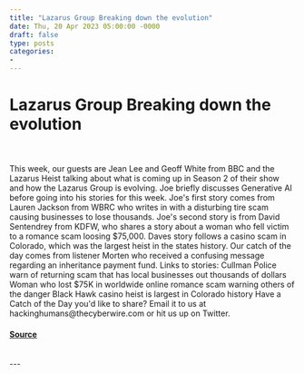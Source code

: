 ```yaml
---
title: "Lazarus Group Breaking down the evolution"
date: Thu, 20 Apr 2023 05:00:00 -0000
draft: false
type: posts
categories: 
- 
---
```

# Lazarus Group Breaking down the evolution

<br/>

<br/>
This week, our guests are Jean Lee and Geoff White from BBC and the Lazarus Heist talking about what is coming up in Season 2 of their show and how the Lazarus Group is evolving. Joe briefly discusses Generative AI before going into his stories for this week. Joe's first story comes from Lauren Jackson from WBRC who writes in with a disturbing tire scam causing businesses to lose thousands. Joe's second story is from David Sentendrey from KDFW, who shares a story about a woman who fell victim to a romance scam loosing $75,000. Daves story follows a casino scam in Colorado, which was the largest heist in the states history. Our catch of the day comes from listener Morten who received a confusing message regarding an inheritance payment fund. Links to stories: Cullman Police warn of returning scam that has local businesses out thousands of dollars Woman who lost $75K in worldwide online romance scam warning others of the danger Black Hawk casino heist is largest in Colorado history Have a Catch of the Day you'd like to share? Email it to us at hackinghumans@thecyberwire.com or hit us up on Twitter.

#### [Source](https://thecyberwire.com/podcasts/hacking-humans/240/notes)

<br/>
---

